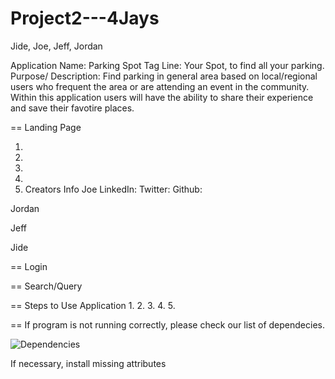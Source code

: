 # Project2---4Jays

Jide, Joe, Jeff, Jordan

Application Name: Parking Spot
Tag Line: Your Spot, to find all your parking.
Purpose/ Description: Find parking in general area based on local/regional users who frequent the area or are attending an event in the community. Within this application users will have the ability to share their experience and save their favotire places.


== Landing Page

1.
2.
3.
4.
5. Creators Info
Joe
LinkedIn:
Twitter:
Github:

Jordan

Jeff

Jide

== Login

== Search/Query

== Steps to Use Application
1.
2.
3.
4.
5.



== If program is not running correctly, please check our list of dependecies.

![Dependencies](/dependencies.png)

If necessary, install missing attributes


